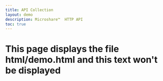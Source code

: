 ```yaml
---
title: API Collection
layout: demo
description: Microshare™  HTTP API
toc: true
---
```


# This page displays the file html/demo.html and this text won't be displayed
